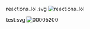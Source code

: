 reactions_lol.svg
![reactions_lol](https://github.com/user-attachments/assets/491ebc11-2502-428f-810d-43274d75d1cf)

test.svg
![00005200](https://github.com/user-attachments/assets/8d12b44e-10a1-4c55-8ee9-0d26e8ae4572)
